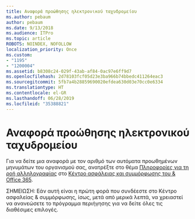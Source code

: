 ```yaml
---
title: Αναφορά προώθησης ηλεκτρονικού ταχυδρομείου
ms.author: pebaum
author: pebaum
ms.date: 9/13/2018
ms.audience: ITPro
ms.topic: article
ROBOTS: NOINDEX, NOFOLLOW
localization_priority: Once
ms.custom:
- "1195"
- "1200004"
ms.assetid: b8308c24-029f-43ab-af84-0ac97e6ff9d7
ms.openlocfilehash: 2d78103fcf05d23e3ba966b74bbedc411264eac3
ms.sourcegitcommit: 5fb7a4b28859690020efdea630d03e70cc0e6334
ms.translationtype: HT
ms.contentlocale: el-GR
ms.lasthandoff: 06/28/2019
ms.locfileid: "35388821"
---
```

# <a name="email-forwarding-report"></a>Αναφορά προώθησης ηλεκτρονικού ταχυδρομείου

Για να δείτε μια αναφορά με τον αριθμό των αυτόματα προωθημένων μηνυμάτων του οργανισμού σας, ανατρέξτε στο θέμα [Πληροφορίες για τη ροή αλληλογραφίας](https://support.office.com/article/beb6acaa-6016-4d54-ba7e-3d6d035e2b46) στο [Κέντρο ασφάλειας και συμμόρφωσης του &amp; Office 365](https://protection.office.com/#/homepage).
  
ΣΗΜΕΙΩΣΗ: Εάν αυτή είναι η πρώτη φορά που συνδέεστε στο Κέντρο ασφαλείας &amp; συμμόρφωσης, ίσως, μετά από μερικά λεπτά, να χρειαστεί να ανανεώσετε το πρόγραμμα περιήγησης για να δείτε όλες τις διαθέσιμες επιλογές.
  